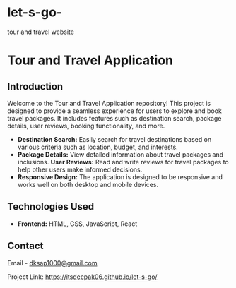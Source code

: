 # let-s-go-
tour and travel website
# Tour and Travel Application

## Introduction

Welcome to the Tour and Travel Application repository! This project is designed to provide a seamless experience for users to explore and book travel packages. It includes features such as destination search, package details, user reviews, booking functionality, and more.

- **Destination Search:** Easily search for travel destinations based on various criteria such as location, budget, and interests.
- **Package Details:** View detailed information about travel packages and inclusions.
**User Reviews:** Read and write reviews for travel packages to help other users make informed decisions.
- **Responsive Design:** The application is designed to be responsive and works well on both desktop and mobile devices.


## Technologies Used

- **Frontend:** HTML, CSS, JavaScript, React
## Contact

Email - dksap1000@gmail.com

Project Link: https://itsdeepak06.github.io/let-s-go/
